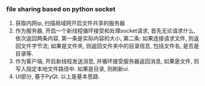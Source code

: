 ### file sharing based on python socket
1. 获取内网ip, 扫描局域网开启文件共享的服务器
2. 作为服务器, 开启一个新线程循环接受和处理socket请求, 首先无论请求什么, 依次返回两条内容, 第一条是实际内容的大小, 第二条: 如果连接请求文件, 则返回文件字节流; 如果是文件夹, 则返回文件夹中的目录信息, 包括文件名, 是否是目录等.
3. 作为客户端, 开启新线程发送消息, 并循环接受服务器返回消息, 如果是文件, 则写入指定本地文件路径中. 如果是目录, 则刷新ui.
4. UI部分, 基于PyQt.
以上是基本思路.